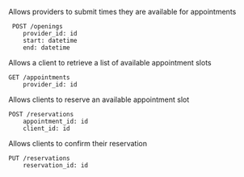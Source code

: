 Allows providers to submit times they are available for appointments
```
 POST /openings
    provider_id: id
    start: datetime
    end: datetime
```

Allows a client to retrieve a list of available appointment slots
``` 
GET /appointments
    provider_id: id
```

Allows clients to reserve an available appointment slot
```  
POST /reservations
    appointment_id: id
    client_id: id
```

Allows clients to confirm their reservation
```  
PUT /reservations
    reservation_id: id
```
